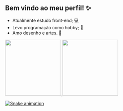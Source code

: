 ## Bem vindo ao meu perfil! ✨

- Atualmente estudo front-end; 💻
- Levo programação como hobby; 🌱
- Amo desenho e artes. 🎨
<div>
  <a href="https://github.com/julmiranda">
  <img height="180cm" src="https://github-readme-stats.vercel.app/api?username=julmiranda&show_icons=true&theme=bear&count_private=true">
  <img height="180cm" src="https://github-readme-stats.vercel.app/api/top-langs/?username=julmiranda&theme=bear&layout=compact">
</div>
  
![Snake animation](https://github.com/julmiranda/julmiranda/blob/output/github-contribution-grid-snake.svg)
